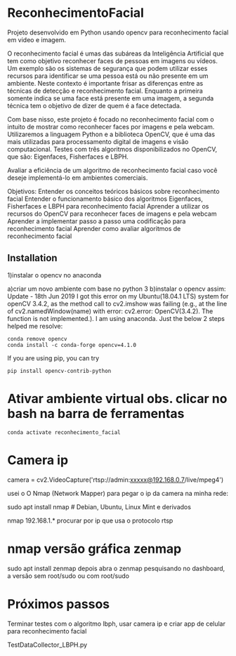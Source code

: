 # ReconhecimentoFacial
Projeto desenvolvido em Python usando opencv para reconhecimento facial em video e imagem.

O reconhecimento facial é umas das subáreas da Inteligência Artificial que tem como objetivo reconhecer 
faces de pessoas em imagens ou vídeos. Um exemplo são os sistemas de segurança que podem utilizar esses 
recursos para identificar se uma pessoa está ou não presente em um ambiente. 
Neste contexto é importante frisar as diferenças entre as técnicas de detecção e reconhecimento facial. 
Enquanto a primeira somente indica se uma face está presente em uma imagem, a segunda técnica tem o objetivo de 
dizer de quem é a face detectada.

Com base nisso, este projeto é focado no reconhecimento facial com o intuito de mostrar 
como reconhecer faces por imagens e pela webcam. Utilizaremos a linguagem Python e a biblioteca OpenCV, 
que é uma das mais utilizadas para processamento digital de imagens e visão computacional. 
Testes com três algoritmos disponibilizados no OpenCV, que são: Eigenfaces, Fisherfaces e LBPH. 

Avaliar a eficiência de um algoritmo de reconhecimento facial 
caso você deseje implementá-lo em ambientes comerciais.

Objetivos:
Entender os conceitos teóricos básicos sobre reconhecimento facial
Entender o funcionamento básico dos algoritmos Eigenfaces, Fisherfaces e LBPH para reconhecimento facial
Aprender a utilizar os recursos do OpenCV para reconhecer faces de imagens e pela webcam
Aprender a implementar passo a passo uma codificação para reconhecimento facial
Aprender como avaliar algoritmos de reconhecimento facial


## Installation

1)instalar o opencv no anaconda

a)criar um novo ambiente com base no python 3
b)instalar o opencv assim:
Update - 18th Jun 2019
I got this error on my Ubuntu(18.04.1 LTS) system for openCV 3.4.2, as 
the method call to cv2.imshow was failing (e.g., at the line of cv2.namedWindow(name) with error: cv2.error: 
OpenCV(3.4.2). The function is not implemented.). I am using anaconda. Just the below 2 steps helped me resolve:

```
conda remove opencv
conda install -c conda-forge opencv=4.1.0
```

If you are using pip, you can try
```
pip install opencv-contrib-python
```
# Ativar ambiente virtual obs. clicar no bash na barra de ferramentas

```
conda activate reconhecimento_facial
```
# Camera ip
camera = cv2.VideoCapture('rtsp://admin:xxxxx@192.168.0.7/live/mpeg4')

usei o O Nmap (Network Mapper) para pegar o ip da camera na minha rede:

sudo apt install nmap # Debian, Ubuntu, Linux Mint e derivados

nmap 192.168.1.*
procurar por ip que usa o protocolo rtsp

# nmap versão gráfica zenmap
sudo apt install zenmap
depois abra o zenmap pesquisando no dashboard, a versão sem root/sudo ou com root/sudo

# Próximos passos
Terminar testes com o algoritmo lbph, usar camera ip e criar app de celular
para reconhecimento facial

TestDataCollector_LBPH.py